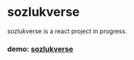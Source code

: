 # sozlukverse
sozlukverse is a react project in progress.

### demo: [sozlukverse](https://fastidious-empanada-13d3df.netlify.app)

